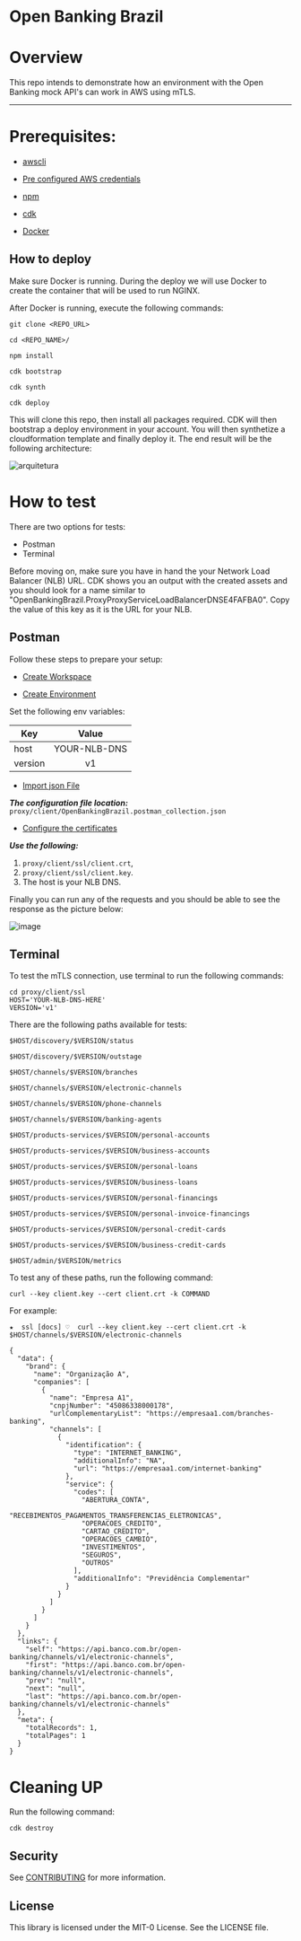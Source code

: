 # Open Banking Brazil

# Overview

This repo intends to demonstrate how an environment with the Open Banking mock API's can work in AWS using mTLS.
*** 

# Prerequisites:

- [awscli](https://docs.aws.amazon.com/cli/latest/userguide/cli-chap-install.html)

- [Pre configured AWS credentials](https://docs.aws.amazon.com/amazonswf/latest/developerguide/RubyFlowOptions.html)

- [npm](https://docs.npmjs.com/downloading-and-installing-node-js-and-npm)

- [cdk](https://docs.aws.amazon.com/cdk/latest/guide/getting_started.html)

- [Docker](https://docs.docker.com/get-docker/)

## How to deploy

Make sure Docker is running. During the deploy we will use Docker to create the container that will be used to run NGINX. 

After Docker is running, execute the following commands: 

```
git clone <REPO_URL>

cd <REPO_NAME>/

npm install

cdk bootstrap

cdk synth

cdk deploy
```

This will clone this repo, then install all packages required. CDK will then bootstrap a deploy environment in your account. You will then synthetize a cloudformation template and finally deploy it. The end result will be the following architecture: 

![arquitetura](docs/proxy-mtls-architecture-background.png)

# How to test

There are two options for tests:

- Postman
- Terminal

Before moving on, make sure you have in hand the your Network Load Balancer (NLB) URL. CDK shows you an output with the created assets and you should look for a name similar to "OpenBankingBrazil.ProxyProxyServiceLoadBalancerDNSE4FAFBA0". Copy the value of this key as it is the URL for your NLB.

## Postman

Follow these steps to prepare your setup: 

- [Create Workspace](https://learning.postman.com/docs/collaborating-in-postman/using-workspaces/creating-workspaces/)

- [Create Environment](https://learning.postman.com/docs/sending-requests/variables/)

Set the following env variables:

| Key   |      Value      |
|----------|:-------------:|
| host | YOUR-NLB-DNS |
| version | v1 |

- [Import json File](https://learning.postman.com/docs/getting-started/importing-and-exporting-data/)


***The configuration file location:*** 
`proxy/client/OpenBankingBrazil.postman_collection.json`


- [Configure the certificates](https://learning.postman.com/docs/sending-requests/certificates/)
 

***Use the following:***
 1. `proxy/client/ssl/client.crt`, 
 2. `proxy/client/ssl/client.key`. 
 3. The host is your NLB DNS.


Finally you can run any of the requests and you should be able to see the response as the picture below:

![image](docs/postman.png)


## Terminal
To test the mTLS connection, use terminal to run the following commands:

```
cd proxy/client/ssl
HOST='YOUR-NLB-DNS-HERE'
VERSION='v1'
```

There are the following paths available for tests:
```
$HOST/discovery/$VERSION/status

$HOST/discovery/$VERSION/outstage

$HOST/channels/$VERSION/branches

$HOST/channels/$VERSION/electronic-channels

$HOST/channels/$VERSION/phone-channels

$HOST/channels/$VERSION/banking-agents

$HOST/products-services/$VERSION/personal-accounts

$HOST/products-services/$VERSION/business-accounts

$HOST/products-services/$VERSION/personal-loans

$HOST/products-services/$VERSION/business-loans

$HOST/products-services/$VERSION/personal-financings

$HOST/products-services/$VERSION/personal-invoice-financings

$HOST/products-services/$VERSION/personal-credit-cards

$HOST/products-services/$VERSION/business-credit-cards

$HOST/admin/$VERSION/metrics
```

To test any of these paths, run the following command: 

`curl --key client.key --cert client.crt -k COMMAND`

For example:

````
★  ssl [docs] ♡  curl --key client.key --cert client.crt -k $HOST/channels/$VERSION/electronic-channels

{
  "data": {
    "brand": {
      "name": "Organização A",
      "companies": [
        {
          "name": "Empresa A1",
          "cnpjNumber": "45086338000178",
          "urlComplementaryList": "https://empresaa1.com/branches-banking",
          "channels": [
            {
              "identification": {
                "type": "INTERNET_BANKING",
                "additionalInfo": "NA",
                "url": "https://empresaa1.com/internet-banking"
              },
              "service": {
                "codes": [
                  "ABERTURA_CONTA",
                  "RECEBIMENTOS_PAGAMENTOS_TRANSFERENCIAS_ELETRONICAS",
                  "OPERACOES_CREDITO",
                  "CARTAO_CREDITO",
                  "OPERACOES_CAMBIO",
                  "INVESTIMENTOS",
                  "SEGUROS",
                  "OUTROS"
                ],
                "additionalInfo": "Previdência Complementar"
              }
            }
          ]
        }
      ]
    }
  },
  "links": {
    "self": "https://api.banco.com.br/open-banking/channels/v1/electronic-channels",
    "first": "https://api.banco.com.br/open-banking/channels/v1/electronic-channels",
    "prev": "null",
    "next": "null",
    "last": "https://api.banco.com.br/open-banking/channels/v1/electronic-channels"
  },
  "meta": {
    "totalRecords": 1,
    "totalPages": 1
  }
}
````

# Cleaning UP

Run the following command:

`cdk destroy`

## Security

See [CONTRIBUTING](CONTRIBUTING.md#security-issue-notifications) for more information.

## License

This library is licensed under the MIT-0 License. See the LICENSE file.
